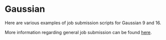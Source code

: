# Gaussian

Here are various examples of job submission scripts for Gaussian 9 and 16.

More information regarding general job submission can be found [here](https://hpcc.ucr.edu/manuals/hpc_cluster/jobs/#submitting-jobs).
